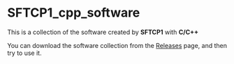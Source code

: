 # SFTCP1_cpp_software
This is a collection of the software created by **SFTCP1** with **C/C++**

You can download the software collection from the [Releases](https://github.com/SFTCP1/sftcp1_cpp_software/releases) page, and then try to use it.
